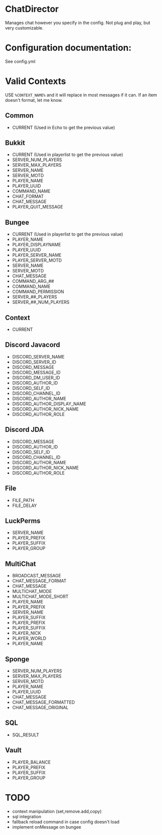 # ChatDirector

Manages chat however you specify in the config. Not plug and play, but very customizable.

# Configuration documentation:
See config.yml

# Valid Contexts
USE `%CONTEXT_NAME%` and it will replace in most messages if it can. If an item doesn't format, let me know.
## Common
- CURRENT (Used in Echo to get the previous value)
## Bukkit
- CURRENT (Used in playerlist to get the previous value)
- SERVER_NUM_PLAYERS
- SERVER_MAX_PLAYERS
- SERVER_NAME
- SERVER_MOTD
- PLAYER_NAME
- PLAYER_UUID
- COMMAND_NAME
- CHAT_FORMAT
- CHAT_MESSAGE
- PLAYER_QUIT_MESSAGE
## Bungee
- CURRENT (Used in playerlist to get the previous value)
- PLAYER_NAME
- PLAYER_DISPLAYNAME
- PLAYER_UUID
- PLAYER_SERVER_NAME
- PLAYER_SERVER_MOTD
- SERVER_NAME
- SERVER_MOTD
- CHAT_MESSAGE
- COMMAND_ARG_##
- COMMAND_NAME
- COMMAND_PERMISSION
- SERVER_##_PLAYERS
- SERVER_##_NUM_PLAYERS
## Context
- CURRENT
## Discord Javacord
- DISCORD_SERVER_NAME
- DISCORD_SERVER_ID
- DISCORD_MESSAGE
- DISCORD_MESSAGE_ID
- DISCORD_DM_USER_ID
- DISCORD_AUTHOR_ID
- DISCORD_SELF_ID
- DISCORD_CHANNEL_ID
- DISCORD_AUTHOR_NAME
- DISCORD_AUTHOR_DISPLAY_NAME
- DISCORD_AUTHOR_NICK_NAME
- DISCORD_AUTHOR_ROLE
## Discord JDA
- DISCORD_MESSAGE
- DISCORD_AUTHOR_ID
- DISCORD_SELF_ID
- DISCORD_CHANNEL_ID
- DISCORD_AUTHOR_NAME
- DISCORD_AUTHOR_NICK_NAME
- DISCORD_AUTHOR_ROLE
## File
- FILE_PATH
- FILE_DELAY
## LuckPerms
- SERVER_NAME
- PLAYER_PREFIX
- PLAYER_SUFFIX
- PLAYER_GROUP
## MultiChat
- BROADCAST_MESSAGE
- CHAT_MESSAGE_FORMAT
- CHAT_MESSAGE
- MULTICHAT_MODE
- MULTICHAT_MODE_SHORT
- PLAYER_NAME
- PLAYER_PREFIX
- SERVER_NAME
- PLAYER_SUFFIX
- PLAYER_PREFIX
- PLAYER_SUFFIX
- PLAYER_NICK
- PLAYER_WORLD
- PLAYER_NAME
## Sponge
- SERVER_NUM_PLAYERS
- SERVER_MAX_PLAYERS
- SERVER_MOTD
- PLAYER_NAME
- PLAYER_UUID
- CHAT_MESSAGE
- CHAT_MESSAGE_FORMATTED
- CHAT_MESSAGE_ORIGINAL
## SQL
- SQL_RESULT
## Vault
- PLAYER_BALANCE
- PLAYER_PREFIX
- PLAYER_SUFFIX
- PLAYER_GROUP

# TODO
- context manipulation (set,remove.add,copy)
- sql integration
- fallback reload command in case config doesn't load
- implement onMessage on bungee